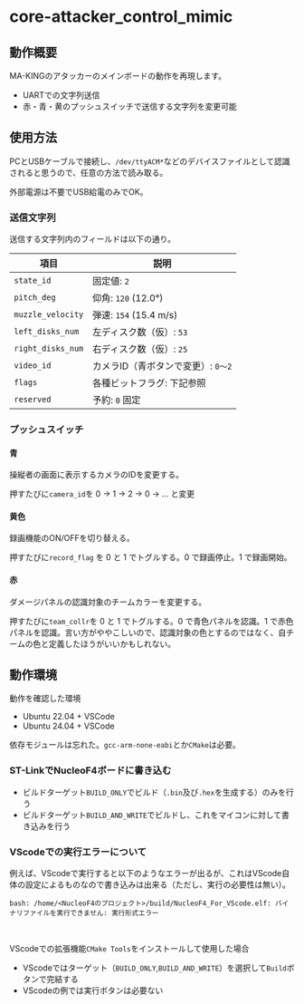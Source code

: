 # core-attacker_control_mimic

## 動作概要
MA-KINGのアタッカーのメインボードの動作を再現します。

- UARTでの文字列送信
- 赤・青・黄のプッシュスイッチで送信する文字列を変更可能

## 使用方法

PCとUSBケーブルで接続し、`/dev/ttyACM*`などのデバイスファイルとして認識されると思うので、任意の方法で読み取る。

外部電源は不要でUSB給電のみでOK。

### 送信文字列

送信する文字列内のフィールドは以下の通り。

| 項目                | 説明                    |
| ----------------- | --------------------- |
| `state_id`        | 固定値: `2`              |
| `pitch_deg`       | 仰角: `120` (12.0°)     |
| `muzzle_velocity` | 弾速: `154` (15.4 m/s)  |
| `left_disks_num`  | 左ディスク数（仮）: `53`       |
| `right_disks_num` | 右ディスク数（仮）: `25`       |
| `video_id`        | カメラID（青ボタンで変更）: `0〜2` |
| `flags`           | 各種ビットフラグ: 下記参照        |
| `reserved`        | 予約: `0` 固定            |

### プッシュスイッチ

#### 青

操縦者の画面に表示するカメラのIDを変更する。

押すたびに`camera_id`を 0 -> 1 -> 2 -> 0 -> ... と変更

#### 黄色

録画機能のON/OFFを切り替える。

押すたびに`record_flag` を 0 と 1 でトグルする。0 で録画停止。1 で録画開始。

#### 赤

ダメージパネルの認識対象のチームカラーを変更する。

押すたびに`team_collr`を 0 と 1 でトグルする。0 で青色パネルを認識。1 で赤色パネルを認識。言い方がややこしいので、認識対象の色とするのではなく、自チームの色と定義したほうがいいかもしれない。

## 動作環境

動作を確認した環境

- Ubuntu 22.04 + VSCode
- Ubuntu 24.04 + VSCode

依存モジュールは忘れた。`gcc-arm-none-eabi`とか`CMake`は必要。


### ST-LinkでNucleoF4ボードに書き込む
- ビルドターゲット`BUILD_ONLY`でビルド（`.bin`及び`.hex`を生成する）のみを行う
- ビルドターゲット`BUILD_AND_WRITE`でビルドし、これをマイコンに対して書き込みを行う

### VScodeでの実行エラーについて
例えば、VScodeで実行すると以下のようなエラーが出るが、これはVScode自体の設定によるものなので書き込みは出来る（ただし、実行の必要性は無い）。

```bash:実行エラー
bash: /home/<NucleoF4のプロジェクト>/build/NucleoF4_For_VScode.elf: バイナリファイルを実行できません: 実行形式エラー
``````

<br>

VScodeでの拡張機能`CMake Tools`をインストールして使用した場合
- VScodeではターゲット（`BUILD_ONLY`,`BUILD_AND_WRITE`）を選択して`Build`ボタンで完結する
- VScodeの例では実行ボタンは必要ない
